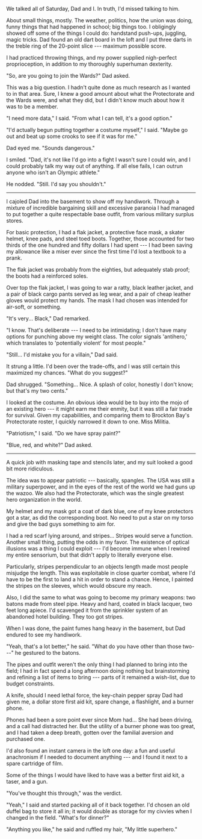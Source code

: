 We talked all of Saturday, Dad and I. In truth, I'd missed talking to him.

About small things, mostly. The weather, politics, how the union was doing, funny things that had happened in school;
big things too. I obligingly showed off some of the things I could do: handstand push-ups, juggling, magic tricks. Dad
found an old dart board in the loft and I put three darts in the treble ring of the 20-point slice --- maximum possible
score.

I had practiced throwing things, and my power supplied nigh-perfect proprioception, in addition to my thoroughly
superhuman dexterity.

"So, are you going to join the Wards?" Dad asked.

This was a big question. I hadn't quite done as much research as I wanted to in that area. Sure, I knew a good amount about
what the Protectorate and the Wards were, and what they did, but I didn't know much about how it was to be a member.

"I need more data," I said. "From what I can tell, it's a good option."

"I'd actually begun putting together a costume myself," I said. "Maybe go out and beat up some crooks to see if it
was for me."

Dad eyed me. "Sounds dangerous."

I smiled. "Dad, it's not like I'd go into a fight I wasn't sure I could win, and I could probably talk my
way out of anything. If all else fails, I can outrun anyone who isn't an Olympic athlete."

He nodded. "Still. I'd say you shouldn't."

----

I cajoled Dad into the basement to show off my handiwork. Through a mixture of incredible bargaining skill and excessive
paranoia I had managed to put together a quite respectable base outfit, from various military surplus stores.

For basic protection, I had a flak jacket, a protective face mask, a skater helmet, knee pads, and steel toed boots.
Together, those accounted for two thirds of the one hundred and fifty dollars I had spent --- I had
been saving my allowance like a miser ever since the first time I'd lost a textbook to a prank.

The flak jacket was probably from the eighties, but adequately stab proof; the boots
had a reinforced soles.

Over top the flak jacket, I was going to war a ratty, black leather jacket, and a pair of black cargo pants
served as leg wear, and a pair of cheap leather gloves would protect my hands.
The mask I had chosen was intended for air-soft, or something.

"It's very... Black," Dad remarked.

"I know. That's deliberate --- I need to be intimidating; I don't have many options for punching above
my weight class. The color signals 'antihero,' which translates to 'potentially violent' for most people."

"Still... I'd mistake you for a villain," Dad said.

It strung a little. I'd been over the trade-offs, and I was still certain this maximized my chances.
"What do you suggest?"

Dad shrugged. "Something... Nice. A splash of color, honestly I don't know; but that's my two cents."

I looked at the costume. An obvious idea would be to buy into the mojo of an existing hero --- it might earn
me their enmity, but it was still a fair trade for survival. Given my capabilities, and comparing them to
Brockton Bay's Protectorate roster, I quickly narrowed it down to one. Miss Militia.

"Patriotism," I said. "Do we have spray paint?"

"Blue, red, and white?" Dad asked.

----

A quick job with masking tape and stencils later, and my suit looked a good bit more ridiculous.

The idea was to appear patriotic --- basically, spangles. The USA was still a military superpower,
and in the eyes of the rest of the world we had guns up the wazoo. We also had the Protectorate, which
was the single greatest hero organization in the world.

My helmet and my mask got a coat of dark blue, one of my knee protectors got a star, as did the corresponding boot.
No need to put a star on my torso and give the bad guys something to aim for.

I had a red scarf lying around, and stripes... Stripes would serve a function. Another small thing, putting the odds in my favor.
The existence of optical illusions was a thing I could exploit --- I'd become immune when I rewired my entire sensorium,
but that didn't apply to literally everyone else.

Particularly, stripes perpendicular to an objects length made most people misjudge the length. This was exploitable
in close quarter combat, where I'd have to be the first to land a hit in order to stand a chance. Hence, I painted the
stripes on the sleeves, which would obscure my reach.

Also, I did the same to what was going to become my primary weapons: two batons made from steel pipe. Heavy and hard,
coated in black lacquer, two feet long apiece. I'd scavenged it from the sprinkler system of an abandoned hotel building.
They too got stripes.

When I was done, the paint fumes hang heavy in the basement, but Dad endured to see my handiwork.

"Yeah, that's a lot better," he said. "What do you have other than those two---" he gestured to the batons.

The pipes and outfit weren't the only thing I had planned to bring into the field; I had in fact spend a long
afternoon doing nothing but brainstorming and refining a list of items to bring --- parts of it remained a wish-list,
due to budget constraints.

A knife, should I need lethal force, the key-chain pepper spray Dad had given me, a dollar store first aid kit,
spare change, a flashlight, and a burner phone.

Phones had been a sore point ever since Mom had... She had been driving, and a call had distracted her.
But the utility of a burner phone was too great, and I had taken a deep breath, gotten over the familial
aversion and purchased one.

I'd also found an instant camera in the loft one day: a fun and useful
anachronism if I needed to document anything --- and I found it next to a spare cartridge of film.

Some of the things I would have liked to have was a better first aid kit, a taser, and a gun.

"You've thought this through," was the verdict.

"Yeah," I said and started packing all of it back together. I'd chosen an old duffel bag to store it all in;
it would double as storage for my civvies when I changed in the field. "What's for dinner?"

"Anything you like," he said and ruffled my hair, "My little superhero."
